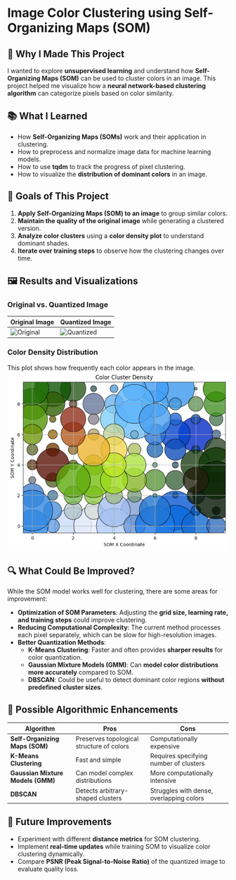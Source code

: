 # Image Color Clustering using Self-Organizing Maps (SOM)

## 🚀 Why I Made This Project

I wanted to explore **unsupervised learning** and understand how **Self-Organizing Maps (SOM)** can be used to cluster colors in an image. This project helped me visualize how a **neural network-based clustering algorithm** can categorize pixels based on color similarity.

## 📚 What I Learned

- How **Self-Organizing Maps (SOMs)** work and their application in clustering.
- How to preprocess and normalize image data for machine learning models.
- How to use **tqdm** to track the progress of pixel clustering.
- How to visualize the **distribution of dominant colors** in an image.

## 🎯 Goals of This Project

1. **Apply Self-Organizing Maps (SOM) to an image** to group similar colors.
2. **Maintain the quality of the original image** while generating a clustered version.
3. **Analyze color clusters** using a **color density plot** to understand dominant shades.
4. **Iterate over training steps** to observe how the clustering changes over time.

## 🖼️ Results and Visualizations

### **Original vs. Quantized Image**
| Original Image | Quantized Image |
|---------------|----------------|
| ![Original](assets/original.jpg) | ![Quantized](assets/quantized.jpg) |

### **Color Density Distribution**
This plot shows how frequently each color appears in the image.
![Color Density](assets/color_density.png)

## 🔍 What Could Be Improved?

While the SOM model works well for clustering, there are some areas for improvement:
- **Optimization of SOM Parameters**: Adjusting the **grid size, learning rate, and training steps** could improve clustering.
- **Reducing Computational Complexity**: The current method processes each pixel separately, which can be slow for high-resolution images.
- **Better Quantization Methods**:
  - **K-Means Clustering**: Faster and often provides **sharper results** for color quantization.
  - **Gaussian Mixture Models (GMM)**: Can **model color distributions more accurately** compared to SOM.
  - **DBSCAN**: Could be useful to detect dominant color regions **without predefined cluster sizes**.

## 🔧 Possible Algorithmic Enhancements

| Algorithm | Pros | Cons |
|-----------|------|------|
| **Self-Organizing Maps (SOM)** | Preserves topological structure of colors | Computationally expensive |
| **K-Means Clustering** | Fast and simple | Requires specifying number of clusters |
| **Gaussian Mixture Models (GMM)** | Can model complex distributions | More computationally intensive |
| **DBSCAN** | Detects arbitrary-shaped clusters | Struggles with dense, overlapping colors |

## 📌 Future Improvements

- Experiment with different **distance metrics** for SOM clustering.
- Implement **real-time updates** while training SOM to visualize color clustering dynamically.
- Compare **PSNR (Peak Signal-to-Noise Ratio)** of the quantized image to evaluate quality loss.
